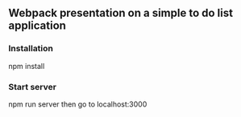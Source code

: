 ## Webpack presentation on a simple to do list application

### Installation

npm install

### Start server

npm run server
then go to localhost:3000